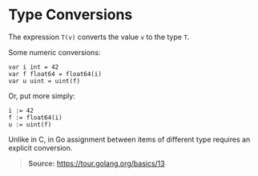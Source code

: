 # Type Conversions

The expression `T(v)` converts the value `v` to the type `T`.

Some numeric conversions:
~~~
var i int = 42
var f float64 = float64(i)
var u uint = uint(f)
~~~

Or, put more simply:
~~~
i := 42
f := float64(i)
u := uint(f)
~~~

Unlike in C, in Go assignment between items of different type requires an explicit conversion.

> **Source:** https://tour.golang.org/basics/13
